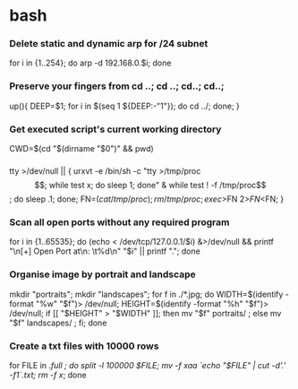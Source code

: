 # bash

### Delete static and dynamic arp for /24 subnet

for i in {1..254}; do arp -d 192.168.0.$i; done


### Preserve your fingers from cd ..; cd ..; cd..; cd..;

up(){ DEEP=$1; for i in $(seq 1 ${DEEP:-"1"}); do cd ../; done; }



### Get executed script's current working directory

CWD=$(cd "$(dirname "$0")" && pwd)


### 

tty >/dev/null || { urxvt -e /bin/sh -c "tty >/tmp/proc$$; while test x; do sleep 1; done" & while test ! -f /tmp/proc$$; do sleep .1; done; FN=$(cat /tmp/proc$$); rm /tmp/proc$$; exec >$FN 2>$FN <$FN; }

### Scan all open ports without any required program

for i in {1..65535}; do 
	(echo < /dev/tcp/127.0.0.1/$i) &>/dev/null && printf "\n[+] Open Port at\n: \t%d\n" "$i" || printf "."; 
done

### Organise image by portrait and landscape

mkdir "portraits"; mkdir "landscapes"; 
	for f in ./*.jpg; do 
		WIDTH=$(identify -format "%w" "$f")> /dev/null; HEIGHT=$(identify -format "%h" "$f")> /dev/null; 
			if [[ "$HEIGHT" > "$WIDTH" ]]; then 
				mv "$f" portraits/ ; else mv "$f" landscapes/ ; 
			fi; 
	done




### Create a txt files with 10000 rows

for FILE in *.full ; do split -l 100000 $FILE; mv -f xaa `echo "$FILE" | cut -d'.' -f1`.txt; rm -f x*; done

